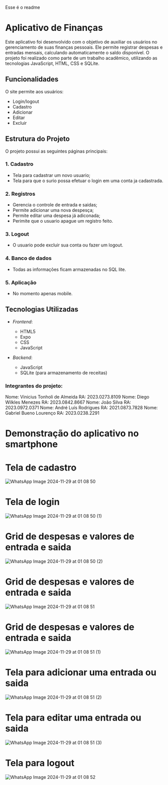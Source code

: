 Esse é o readme 

# Aplicativo de Finanças

Este aplicativo foi desenvolvido com o objetivo de auxiliar os usuários no gerenciamento de suas finanças pessoais. Ele permite registrar despesas e entradas mensais, calculando automaticamente o saldo disponível. O projeto foi realizado como parte de um trabalho acadêmico, utilizando as tecnologias JavaScript, HTML, CSS e SQLite.

## Funcionalidades

O site permite aos usuários:

- Login/logout
- Cadastro
- Adicionar 
- Editar
- Excluir

## Estrutura do Projeto

O projeto possui as seguintes páginas principais:

### 1. Cadastro
- Tela para cadastrar um novo usuario;
- Tela para que o surio possa efetuar o login em uma conta ja cadastrada.

### 2. Registros 
- Gerencia o controle de entrada e saidas;
- Permite adicionar uma nova despesça;
- Permite editar uma despesa já adiconada;
- Perimite que o usuario apague um registro feito.

### 3. Logout
- O usuario pode excluir sua conta ou fazer um logout.

### 4. Banco de dados
- Todas as informações ficam armazenadas no SQL lite.

### 5. Aplicação
- No momento apenas mobile.

## Tecnologias Utilizadas

- *Frontend*:
  - HTML5
  - Expo
  - CSS
  - JavaScript
  
- *Backend*:
  - JavaScript
  - SQLite (para armazenamento de receitas)


### Integrantes do projeto:

Nome: Vinicius Tonholi de Almeida RA: 2023.0273.8109 
Nome: Diego Wilkles Menezes RA: 2023.0842.8667
Nome: João Silva RA: 2023.0972.0371
Nome: André Luís Rodrigues RA: 2021.0873.7828
Nome: Gabriel Bueno Lourenço RA: 2023.0238.2291



# Demonstração do aplicativo no smartphone


# Tela de cadastro

![WhatsApp Image 2024-11-29 at 01 08 50](https://github.com/user-attachments/assets/18e74e2b-0efa-4af4-ad88-fd062a355339)

# Tela de login

![WhatsApp Image 2024-11-29 at 01 08 50 (1)](https://github.com/user-attachments/assets/1b48929f-11b3-4636-ac77-6dbab1f9ae18)

# Grid de despesas e valores de entrada e saida

![WhatsApp Image 2024-11-29 at 01 08 50 (2)](https://github.com/user-attachments/assets/ba3c48cf-1cf7-4f2c-bea2-8c50a9b41e4c)

# Grid de despesas e valores de entrada e saida

![WhatsApp Image 2024-11-29 at 01 08 51](https://github.com/user-attachments/assets/f551b698-2d5f-4b55-af83-1497668726f6)

# Grid de despesas e valores de entrada e saida

![WhatsApp Image 2024-11-29 at 01 08 51 (1)](https://github.com/user-attachments/assets/23a80d53-9d6c-46fc-8a52-943fec763ae4)

# Tela para adicionar uma entrada ou saida

![WhatsApp Image 2024-11-29 at 01 08 51 (2)](https://github.com/user-attachments/assets/912fd0fc-bfc6-4ebf-9838-9ce603045aef)

# Tela para editar uma entrada ou saida

![WhatsApp Image 2024-11-29 at 01 08 51 (3)](https://github.com/user-attachments/assets/424d06ca-b548-4ab4-b992-0119ff357dc9)

# Tela para logout

![WhatsApp Image 2024-11-29 at 01 08 52](https://github.com/user-attachments/assets/b3d19a77-57b2-4f5e-8633-d50476d5c354)
